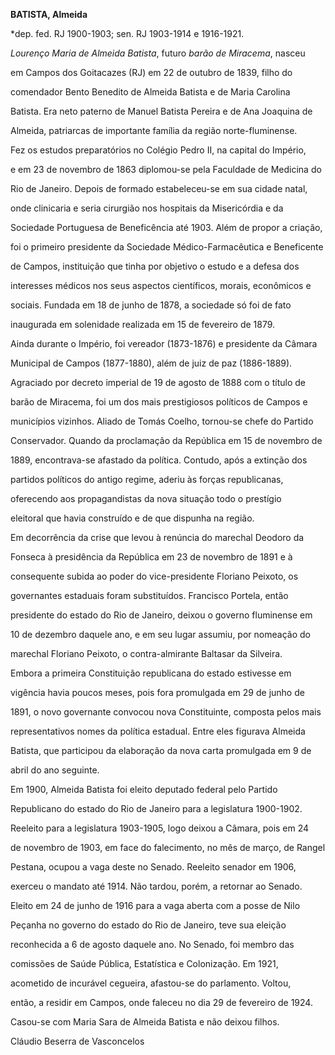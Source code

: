 **BATISTA, Almeida**



\*dep. fed. RJ 1900-1903; sen. RJ 1903-1914 e 1916-1921.



*Lourenço Maria de Almeida Batista*, futuro *barão de Miracema*, nasceu

em Campos dos Goitacazes (RJ) em 22 de outubro de 1839, filho do

comendador Bento Benedito de Almeida Batista e de Maria Carolina

Batista. Era neto paterno de Manuel Batista Pereira e de Ana Joaquina de

Almeida, patriarcas de importante família da região norte-fluminense.



Fez os estudos preparatórios no Colégio Pedro II, na capital do Império,

e em 23 de novembro de 1863 diplomou-se pela Faculdade de Medicina do

Rio de Janeiro. Depois de formado estabeleceu-se em sua cidade natal,

onde clinicaria e seria cirurgião nos hospitais da Misericórdia e da

Sociedade Portuguesa de Beneficência até 1903. Além de propor a criação,

foi o primeiro presidente da Sociedade Médico-Farmacêutica e Beneficente

de Campos, instituição que tinha por objetivo o estudo e a defesa dos

interesses médicos nos seus aspectos científicos, morais, econômicos e

sociais. Fundada em 18 de junho de 1878, a sociedade só foi de fato

inaugurada em solenidade realizada em 15 de fevereiro de 1879.



Ainda durante o Império, foi vereador (1873-1876) e presidente da Câmara

Municipal de Campos (1877-1880), além de juiz de paz (1886-1889).

Agraciado por decreto imperial de 19 de agosto de 1888 com o título de

barão de Miracema, foi um dos mais prestigiosos políticos de Campos e

municípios vizinhos. Aliado de Tomás Coelho, tornou-se chefe do Partido

Conservador. Quando da proclamação da República em 15 de novembro de

1889, encontrava-se afastado da política. Contudo, após a extinção dos

partidos políticos do antigo regime, aderiu às forças republicanas,

oferecendo aos propagandistas da nova situação todo o prestígio

eleitoral que havia construído e de que dispunha na região.



Em decorrência da crise que levou à renúncia do marechal Deodoro da

Fonseca à presidência da República em 23 de novembro de 1891 e à

consequente subida ao poder do vice-presidente Floriano Peixoto, os

governantes estaduais foram substituídos. Francisco Portela, então

presidente do estado do Rio de Janeiro, deixou o governo fluminense em

10 de dezembro daquele ano, e em seu lugar assumiu, por nomeação do

marechal Floriano Peixoto, o contra-almirante Baltasar da Silveira.

Embora a primeira Constituição republicana do estado estivesse em

vigência havia poucos meses, pois fora promulgada em 29 de junho de

1891, o novo governante convocou nova Constituinte, composta pelos mais

representativos nomes da política estadual. Entre eles figurava Almeida

Batista, que participou da elaboração da nova carta promulgada em 9 de

abril do ano seguinte.



Em 1900, Almeida Batista foi eleito deputado federal pelo Partido

Republicano do estado do Rio de Janeiro para a legislatura 1900-1902.

Reeleito para a legislatura 1903-1905, logo deixou a Câmara, pois em 24

de novembro de 1903, em face do falecimento, no mês de março, de Rangel

Pestana, ocupou a vaga deste no Senado. Reeleito senador em 1906,

exerceu o mandato até 1914. Não tardou, porém, a retornar ao Senado.

Eleito em 24 de junho de 1916 para a vaga aberta com a posse de Nilo

Peçanha no governo do estado do Rio de Janeiro, teve sua eleição

reconhecida a 6 de agosto daquele ano. No Senado, foi membro das

comissões de Saúde Pública, Estatística e Colonização. Em 1921,

acometido de incurável cegueira, afastou-se do parlamento. Voltou,

então, a residir em Campos, onde faleceu no dia 29 de fevereiro de 1924.



Casou-se com Maria Sara de Almeida Batista e não deixou filhos.



Cláudio Beserra de Vasconcelos



